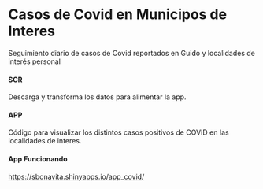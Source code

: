 # Casos de Covid en Municipos de Interes

Seguimiento diario de casos de Covid reportados en Guido y localidades de interés personal

#### SCR
Descarga y transforma los datos para alimentar la app.

#### APP
Código para visualizar los distintos casos positivos de COVID en las localidades de interes.

#### App Funcionando
https://sbonavita.shinyapps.io/app_covid/
